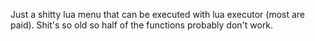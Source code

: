 Just a shitty lua menu that can be executed with lua executor (most are paid).
Shit's so old so half of the functions probably don't work.
